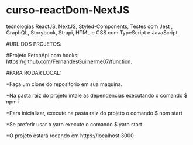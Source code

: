 # curso-reactDom-NextJS
tecnologias ReactJS, NextJS, Styled-Components, Testes com Jest , GraphQL, Storybook, Strapi, HTML e CSS com TypeScript e JavaScript.

#URL DOS PROJETOS: 

#Projeto FetchApi com hooks:
 https://github.com/FernandesGuilherme07/function.



#PARA RODAR LOCAL:

*Faça um clone do repositorio em sua máquina.

*Na pasta raiz do projeto intale as dependencias executando o comando $ npm i.

*Para inicializar, execute na pasta raiz do projeto o comando $ npm start

*Se preferir usar o yarn execute o comando $ yarn start

*O projeto estará rodando em https://localhost:3000 



